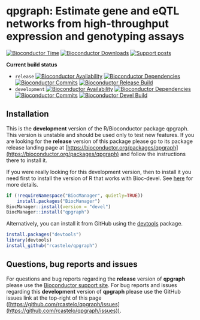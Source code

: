 # qpgraph: Estimate gene and eQTL networks from high-throughput expression and genotyping assays

[![Bioconductor Time](https://bioconductor.org/shields/years-in-bioc/qpgraph.svg)](https://bioconductor.org/packages/release/bioc/html/qpgraph.html "How long has been qpgraph in a release of Bioconductor")
[![Bioconductor Downloads](https://bioconductor.org/shields/downloads/qpgraph.svg)](https://bioconductor.org/packages/stats/bioc/qpgraph.html "Ranking by number of downloads. A lower number means the package is downloaded more frequently. Determined within a package type (software, experiment, annotation, workflow) and uses the number of distinct IPs for the last 12 months")
[![Support posts](https://bioconductor.org/shields/posts/qpgraph.svg)](https://support.bioconductor.org/t/qpgraph/ "Support site activity on qpgraph, last 6 months: tagged questions/avg. answers per question/avg. comments per question/accepted answers, or 0 if no tagged posts.")

**Current build status**
- `release` [![Bioconductor Availability](https://bioconductor.org/shields/availability/release/qpgraph.svg)](https://bioconductor.org/packages/release/bioc/html/qpgraph.html#archives "Whether qpgraph release is available on all platforms") 
[![Bioconductor Dependencies](https://bioconductor.org/shields/dependencies/release/qpgraph.svg)](https://bioconductor.org/packages/release/bioc/html/qpgraph.html#since "Number of recursive dependencies needed to install package")
[![Bioconductor Commits](https://bioconductor.org/shields/lastcommit/release/bioc/qpgraph.svg)](https://bioconductor.org/checkResults/devel/bioc-LATEST/qpgraph "Time since last commit, possible values: today, < 1 week, < 1 month, < 3 months, since release, before release")
[![Bioconductor Release Build](https://bioconductor.org/shields/build/release/bioc/qpgraph.svg)](https://bioconductor.org/checkResults/release/bioc-LATEST/qpgraph/ "Bioconductor release build")
- `development` [![Bioconductor Availability](https://bioconductor.org/shields/availability/devel/qpgraph.svg)](https://bioconductor.org/packages/devel/bioc/html/qpgraph.html#archives "Whether qpgraph devel is available on all platforms") 
[![Bioconductor Dependencies](https://bioconductor.org/shields/dependencies/devel/qpgraph.svg)](https://bioconductor.org/packages/devel/bioc/html/qpgraph.html#since "Number of recursive dependencies needed to install package")
[![Bioconductor Commits](https://bioconductor.org/shields/lastcommit/devel/bioc/qpgraph.svg)](https://bioconductor.org/checkResults/devel/bioc-LATEST/qpgraph "Time since last commit, possible values: today, < 1 week, < 1 month, < 3 months, since release, before release")
[![Bioconductor Devel Build](https://bioconductor.org/shields/build/devel/bioc/qpgraph.svg)](https://bioconductor.org/checkResults/devel/bioc-LATEST/qpgraph/ "Bioconductor devel build")

## Installation

This is the __development__ version of the R/Bioconductor package qpgraph. This version is unstable and should be used only to test new features. If you are looking for the __release__ version of this package please go to its package release landing page at [https://bioconductor.org/packages/qpgraph](https://bioconductor.org/packages/qpgraph) and follow the instructions there to install it.

If you were really looking for this development version, then to install it you
need first to install the version of R that works with Bioc-devel.
See [here](https://www.bioconductor.org/developers/how-to/useDevel/) for more details.

```r
if (!requireNamespace("BiocManager", quietly=TRUE))
    install.packages("BiocManager")
BiocManager::install(version = "devel")
BiocManager::install("qpgraph")
```

Alternatively, you can install it from GitHub using the [devtools](https://github.com/hadley/devtools "devtools") package.

```r
install.packages("devtools")
library(devtools)
install_github("rcastelo/qpgraph")
```

## Questions, bug reports and issues

For questions and bug reports regarding the __release__ version of **qpgraph**
please use the [Bioconductor support site](https://support.bioconductor.org "Bioconductor support site").
For bug reports and issues regarding this __development__ version of **qpgraph**
please use the GitHub issues link at the top-right of this page
([https://github.com/rcastelo/qpgraph/issues](https://github.com/rcastelo/qpgraph/issues)).
